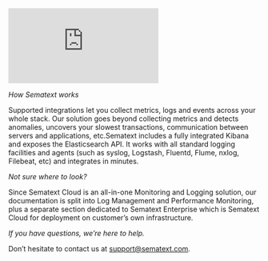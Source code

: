 
<div class="video_container">
<iframe class="video" src="https://www.youtube.com/embed/fY-j6g_oTmA" frameborder="0" allowfullscreen=""></iframe>
</div>

*How Sematext works*

Supported integrations let you collect metrics, logs and events across your whole stack. Our solution goes beyond collecting metrics and detects anomalies, uncovers your slowest transactions, communication between servers and applications, etc.Sematext includes a fully integrated Kibana and exposes the Elasticsearch API. It works with all standard logging facilities and agents (such as syslog, Logstash, Fluentd, Flume, nxlog, Filebeat, etc) and integrates in minutes.


*Not sure where to look?*

Since Sematext Cloud is an all-in-one Monitoring and Logging solution, our documentation is split into Log Management and Performance Monitoring, plus a separate section dedicated to Sematext Enterprise which is Sematext Cloud for deployment on customer’s own infrastructure.

*If you have questions, we’re here to help.*


Don’t hesitate to contact us at [support@sematext.com](mailto:support@sematext.com).
<!--stackedit_data:
eyJoaXN0b3J5IjpbLTIwNDgyMDgyMjZdfQ==
-->